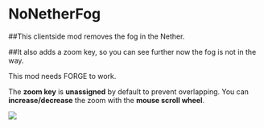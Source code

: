 # NoNetherFog

##This clientside mod removes the fog in the Nether.

##It also adds a zoom key, so you can see further now the fog is not in the way.
 
This mod needs FORGE to work.
  
The **zoom key** is **unassigned** by default to prevent overlapping. You can **increase/decrease** the zoom with the **mouse scroll wheel**.

![](https://github.com/LeoBeliik/NoNetherFog/blob/master/zoom_demo.gif)
